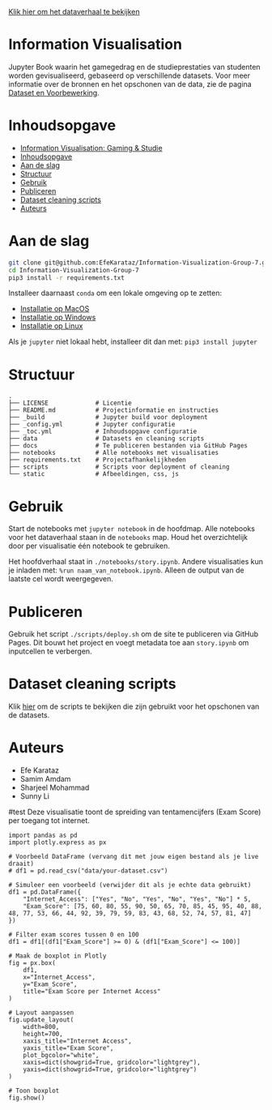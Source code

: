 [Klik hier om het dataverhaal te bekijken](https://efekarataz.github.io/Information-Visualization-Group-7/)

# Information Visualisation

Jupyter Book waarin het gamegedrag en de studieprestaties van studenten worden gevisualiseerd,
gebaseerd op verschillende datasets. Voor meer informatie over de bronnen en het opschonen van de data,
zie de pagina [Dataset en Voorbewerking](./docs/dataset-preprocessing.md).

# Inhoudsopgave

- [Information Visualisation: Gaming & Studie](#information-visualisation-gaming--studie)
- [Inhoudsopgave](#inhoudsopgave)
- [Aan de slag](#aan-de-slag)
- [Structuur](#structuur)
- [Gebruik](#gebruik)
- [Publiceren](#publiceren)
- [Dataset cleaning scripts](#dataset-cleaning-scripts)
- [Auteurs](#auteurs)

# Aan de slag

```bash
git clone git@github.com:EfeKarataz/Information-Visualization-Group-7.git
cd Information-Visualization-Group-7
pip3 install -r requirements.txt
```

Installeer daarnaast `conda` om een lokale omgeving op te zetten:
- [Installatie op MacOS](https://docs.conda.io/projects/conda/en/latest/user-guide/install/macos.html)
- [Installatie op Windows](https://docs.conda.io/projects/conda/en/latest/user-guide/install/windows.html)
- [Installatie op Linux](https://docs.conda.io/projects/conda/en/latest/user-guide/install/linux.html)

Als je `jupyter` niet lokaal hebt, installeer dit dan met: `pip3 install jupyter`

# Structuur

```
.
├── LICENSE             # Licentie
├── README.md           # Projectinformatie en instructies
├── _build              # Jupyter build voor deployment
├── _config.yml         # Jupyter configuratie
├── _toc.yml            # Inhoudsopgave configuratie
├── data                # Datasets en cleaning scripts
├── docs                # Te publiceren bestanden via GitHub Pages
├── notebooks           # Alle notebooks met visualisaties
├── requirements.txt    # Projectafhankelijkheden
├── scripts             # Scripts voor deployment of cleaning
└── static              # Afbeeldingen, css, js
```

# Gebruik

Start de notebooks met `jupyter notebook` in de hoofdmap. Alle notebooks voor het dataverhaal
staan in de `notebooks` map. Houd het overzichtelijk door per visualisatie één notebook te gebruiken.

Het hoofdverhaal staat in `./notebooks/story.ipynb`. Andere visualisaties kun je inladen met:
`%run naam_van_notebook.ipynb`. Alleen de output van de laatste cel wordt weergegeven.

# Publiceren

Gebruik het script `./scripts/deploy.sh` om de site te publiceren via GitHub Pages. Dit bouwt het project
en voegt metadata toe aan `story.ipynb` om inputcellen te verbergen.

# Dataset cleaning scripts

Klik [hier](./scripts/cleaning/) om de scripts te bekijken die zijn gebruikt voor het opschonen van de datasets.

# Auteurs
- Efe Karataz
- Samim Amdam
- Sharjeel Mohammad
- Sunny Li

#test
Deze visualisatie toont de spreiding van tentamencijfers (Exam Score) per toegang tot internet.

```{code-cell} python
import pandas as pd
import plotly.express as px

# Voorbeeld DataFrame (vervang dit met jouw eigen bestand als je live draait)
# df1 = pd.read_csv("data/your-dataset.csv")

# Simuleer een voorbeeld (verwijder dit als je echte data gebruikt)
df1 = pd.DataFrame({
    "Internet_Access": ["Yes", "No", "Yes", "No", "Yes", "No"] * 5,
    "Exam_Score": [75, 60, 80, 55, 90, 50, 65, 70, 85, 45, 95, 40, 88, 48, 77, 53, 66, 44, 92, 39, 79, 59, 83, 43, 68, 52, 74, 57, 81, 47]
})

# Filter exam scores tussen 0 en 100
df1 = df1[(df1["Exam_Score"] >= 0) & (df1["Exam_Score"] <= 100)]

# Maak de boxplot in Plotly
fig = px.box(
    df1,
    x="Internet_Access",
    y="Exam_Score",
    title="Exam Score per Internet Access"
)

# Layout aanpassen
fig.update_layout(
    width=800,
    height=700,
    xaxis_title="Internet Access",
    yaxis_title="Exam Score",
    plot_bgcolor="white",
    xaxis=dict(showgrid=True, gridcolor="lightgrey"),
    yaxis=dict(showgrid=True, gridcolor="lightgrey")
)

# Toon boxplot
fig.show()
```
